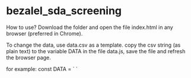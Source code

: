 # bezalel_sda_screening

How to use?
Download the folder and open the file index.html in any browser (preferred in Chrome).

To change the data, use data.csv as a template. copy the csv string (as plain text) to the variable DATA in the file data.js, save the file and refresh the browser page.

for example:
const DATA = \`
<your csv text here>
\`
